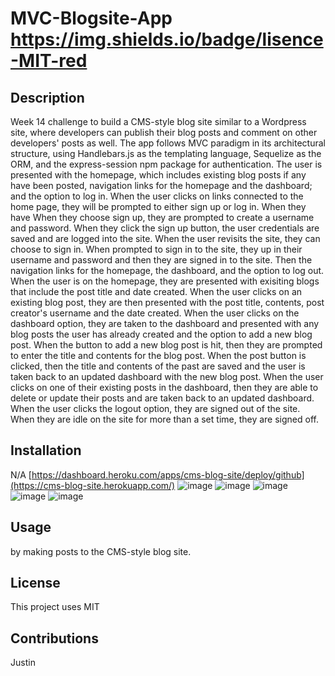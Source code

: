 # MVC-Blogsite-App https://img.shields.io/badge/lisence-MIT-red
  
## Description
Week 14 challenge to build a CMS-style blog site similar to a Wordpress site, where developers can publish their blog posts and comment on other developers' posts as well. The app follows MVC paradigm in its architectural structure, using Handlebars.js as the templating language, Sequelize as the ORM, and the express-session npm package for authentication. The user is presented with the homepage, which includes existing blog posts if any have been posted, navigation links for the homepage and the dashboard; and the option to log in. When the user clicks on links connected to the home page, they will be prompted to either sign up or log in. When they have When they choose sign up, they are prompted to create a username and password. When they click the sign up button, the user credentials are saved and are logged into the site. When the user revisits the site, they can choose to sign in. When prompted to sign in to the site, they up in their username and password and then they are signed in to the site. Then the navigation links for the homepage, the dashboard, and the option to log out. When the user is on the homepage, they are presented with exisiting blogs that include the post title and date created. When the user clicks on an existing blog post, they are then presented with the post title, contents, post creator's username and the date created. When the user clicks on the dashboard option, they are taken to the dashboard and presented with any blog posts the user has already created and the option to add a new blog post. When the button to add a new blog post is hit, then they are prompted to enter the title and contents for the blog post. When the post button is clicked, then the title and contents of the past are saved and the user is taken back to an updated dashboard with the new blog post. When the user clicks on one of their existing posts in the dashboard, then they are able to delete or update their posts and are taken back to an updated dashboard. When the user clicks the logout option, they are signed out of the site. When they are idle on the site for more than a set time, they are signed off.

## Installation
N/A
[https://dashboard.heroku.com/apps/cms-blog-site/deploy/github](https://cms-blog-site.herokuapp.com/)
![image](https://github.com/Jrossi425/CMS-blog-site/assets/123151991/8daa365e-de05-4acb-8f44-6233bf580afe)
![image](https://github.com/Jrossi425/CMS-blog-site/assets/123151991/c382e1d1-620a-44ac-99cf-93970271594d)
![image](https://github.com/Jrossi425/CMS-blog-site/assets/123151991/fb0d9756-6cda-4f35-9a1e-ac34e075e54a)
![image](https://github.com/Jrossi425/CMS-blog-site/assets/123151991/c4812733-11be-4ee2-8864-7ac1cf1aabcb)
![image](https://github.com/Jrossi425/CMS-blog-site/assets/123151991/a9688e66-2d40-403a-9a50-8cd10589a11c)


## Usage
by making posts to the CMS-style blog site.


## License
This project uses MIT

## Contributions
Justin

